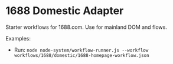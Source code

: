 # 1688 Domestic Adapter

Starter workflows for 1688.com. Use for mainland DOM and flows.

Examples:
- Run: `node node-system/workflow-runner.js --workflow workflows/1688/domestic/1688-homepage-workflow.json`

